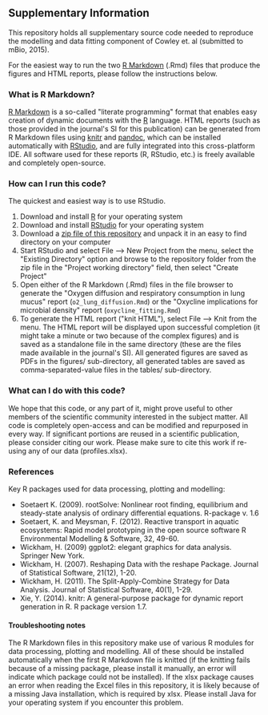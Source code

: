## Supplementary Information

This repository holds all supplementary source code needed to reproduce the modelling and data fitting component of Cowley et. al (submitted to mBio, 2015).

For the easiest way to run the two [R Markdown](http://rmarkdown.rstudio.com/) (.Rmd) files that produce the figures and HTML reports, please follow the instructions below.

### What is R Markdown?

[R Markdown](http://rmarkdown.rstudio.com/) is a so-called "literate programming" format that enables easy creation of dynamic documents with the [R](http://www.r-project.org/) language. HTML reports (such as those provided in the journal's SI for this publication) can be generated from R Markdown files using [knitr](http://yihui.name/knitr/) and [pandoc](http://johnmacfarlane.net/pandoc/), which can be installed automatically with [RStudio](http://www.rstudio.com/), and are fully integrated into this cross-platform IDE. All software used for these reports (R, RStudio, etc.) is freely available and completely open-source. 

### How can I run this code?

The quickest and easiest way is to use RStudio.

 1. Download and install [R](http://cran.rstudio.com/) for your operating system
 1. Download and install [RStudio](http://www.rstudio.com/products/rstudio/download/) for your operating system
 1. Download a [zip file of this repository](https://github.com/sebkopf/o2cf/archive/master.zip) and unpack it in an easy to find directory on your computer
 1. Start RStudio and select File --> New Project from the menu, select the "Existing Directory" option and browse to the repository folder from the zip file in the "Project working directory" field, then select "Create Project"
 1. Open either of the R Markdown (.Rmd) files in the file browser to generate the "Oxygen diffusion and respiratory consumption in lung mucus" report (```o2_lung_diffusion.Rmd```) or the "Oxycline implications for microbial density" report (```oxycline_fitting.Rmd```)
 1. To generate the HTML report ("knit HTML"), select File --> Knit from the menu. The HTML report will be displayed upon successful completion (it might take a minute or two because of the complex figures) and is saved as a standalone file in the same directory (these are the files made available in the journal's SI). All generated figures are saved as PDFs in the figures/ sub-directory, all generated tables are saved as comma-separated-value files in the tables/ sub-directory.
 
### What can I do with this code?

We hope that this code, or any part of it, might prove useful to other members of the scientific community interested in the subject matter. All code is completely open-access and can be modified and repurposed in every way. If significant portions are reused in a scientific publication, please consider citing our work. Please make sure to cite this work if re-using any of our data (profiles.xlsx).

### References

Key R packages used for data processing, plotting and modelling:

 - Soetaert K. (2009). rootSolve: Nonlinear root finding, equilibrium and steady-state analysis of ordinary
  differential equations. R-package v. 1.6
 - Soetaert, K. and Meysman, F. (2012). Reactive transport in aquatic ecosystems: Rapid model
  prototyping in the open source software R Environmental Modelling & Software, 32, 49-60.
 - Wickham, H. (2009) ggplot2: elegant graphics for data analysis. Springer New York.
 - Wickham, H. (2007). Reshaping Data with the reshape Package. Journal of Statistical Software, 21(12),
  1-20.
 - Wickham, H. (2011). The Split-Apply-Combine Strategy for Data Analysis. Journal of Statistical
  Software, 40(1), 1-29.
 - Xie, Y. (2014). knitr: A general-purpose package for dynamic report generation in R. R package version
  1.7.
  
#### Troubleshooting notes

The R Markdown files in this repository make use of various R modules for data processing, plotting and modelling. All of these should be installed automatically when the first R Markdown file is knitted (if the knitting fails because of a missing package, please install it manually, an error will indicate which package could not be installed). If the xlsx package causes an error when reading the Excel files in this repository, it is likely because of a missing Java installation, which is required by xlsx. Please install Java for your operating system if you encounter this problem.
 